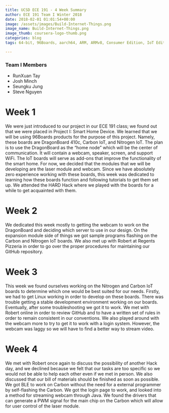 ```yaml
---
title: UCSD ECE 191 - 4 Week Summary
author: ECE 191 Team I Winter 2018
date: 2018-02-01 01:01:54+00:00
image: /assets/images/Build-Internet-Things.png
image_name: Build-Internet-Things.png
image_thumb: coursera-logo-thumb.png
categories: blog
tags: 64-bit, 96Boards, aarch64, ARM, ARMv8, Consumer Edition, IoT Edition, Carbon, Nitrogen, DB410c, dragonboard410c, Linaro, Linux, Zephyr, BLE, Mesh, Bluetooth, phrama, phramatech, meditek, dragonboard, coursera, iot, mooc, massive open online course, ucsd, calit2, qualcomm, qualcomm institute, cloud, aws, amazon web services

---
```


### Team I Members

- RunXuan Tay
- Josh Minch
- Seungku Jung
- Steve Nguyen

# Week 1

We were just introduced to our project in our ECE 191 class; we found out that we were placed in Project I: Smart Home Device. We learned that we will be using 96Boards products for the purpose of this project. Namely, these boards are DragonBoard 410c, Carbon IoT, and Nitrogen IoT. The plan is to use the DragonBoard as the “home node” which will be the center of communication. It will contain a webcam, speaker, screen, and support WiFi. The IoT boards will serve as add-ons that improve the functionality of the smart home. For now, we decided that the modules that we will be developing are the laser module and webcam. Since we have absolutely zero experience working with these boards, this week was dedicated to learning how these boards function and following tutorials to get them set up. We attended the HARD Hack where we played with the boards for a while to get acquainted with them.

# Week 2

We dedicated this week mostly to getting the webcam to work on the DragonBoard and deciding which server to use in our design. On the expansion module side of things we got sample programs flashing on the Carbon and Nitrogen IoT boards. We also met up with Robert at Regents Pizzeria in order to go over the proper procedures for maintaining our GitHub repository.

# Week 3

This week we found ourselves working on the Nitrogen and Carbon IoT boards to determine which one would be best suited for our needs. Firstly, we had to get Linux working in order to develop on these boards. There was trouble getting a stable development environment working on our boards. Eventually, after some troubleshooting we got it to work. We met with Robert online in order to review GitHub and to have a written set of rules in order to remain consistent in our conventions. We also played around with the webcam more to try to get it to work with a login system. However, the webcam was laggy so we will have to find a better way to stream video.

# Week 4

We met with Robert once again to discuss the possibility of another Hack day, and we declined because we felt that our tasks are too specific so we would not be able to help each other even if we met in person. We also discussed that our bill of materials should be finished as soon as possible. We got BLE to work on Carbon without the need for a external programmer by self-flashing the Carbon. We got the login page to work, and looked into a method for streaming webcam through Java. We found the drivers that can generate a PWM signal for the main chip on the Carbon which will allow for user control of the laser module.
